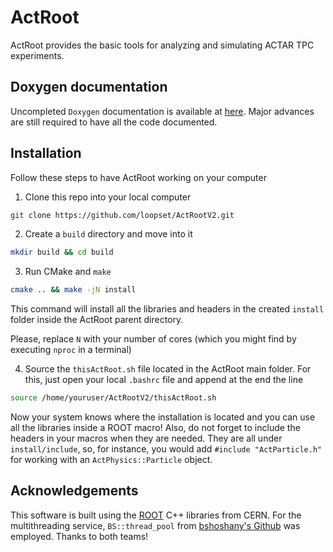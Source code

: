 # ActRoot
ActRoot provides the basic tools for analyzing and simulating ACTAR TPC experiments.

## Doxygen documentation
Uncompleted `Doxygen` documentation is available at [here](https://loopset.github.io/ActRootV2/). 
Major advances are still required to have all the code documented.

## Installation

Follow these steps to have ActRoot working on your computer
1. Clone this repo into your local computer

```bash
git clone https://github.com/loopset/ActRootV2.git
```
2. Create a `build` directory and move into it
```bash
mkdir build && cd build
```
3. Run CMake and `make`
```bash
cmake .. && make -jN install
```
This command will install all the libraries and headers in the created `install` folder inside the ActRoot parent directory.

Please, replace `N` with your number of cores (which you might find by executing `nproc` in a terminal)

4. Source the `thisActRoot.sh` file located in the ActRoot main folder.
   For this, just open your local `.bashrc` file and append at the end the line
```bash
source /home/youruser/ActRootV2/thisActRoot.sh
```
Now your system knows where the installation is located and you can use all the libraries inside a ROOT macro! Also, do not forget to include the headers in your 
macros when they are needed. They are all under `install/include`, so, for instance, you would add `#include "ActParticle.h"` for working with an `ActPhysics::Particle` object.

## Acknowledgements
This software is built using the [ROOT](https://root.cern.ch/) C++ libraries from CERN. For the multithreading service, `BS::thread_pool` from [bshoshany's Github](https://github.com/bshoshany/thread-pool) was employed. Thanks to both teams!
